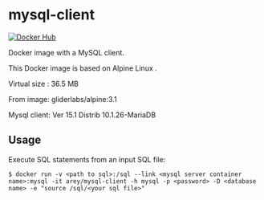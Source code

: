 # mysql-client

[![Docker Hub](https://img.shields.io/badge/docker-ready-blue.svg)](https://registry.hub.docker.com/u/arey/mysql-client/) 

Docker image with a MySQL client.

This Docker image is based on Alpine Linux .

Virtual size : 36.5 MB

From image: gliderlabs/alpine:3.1

Mysql client: Ver 15.1 Distrib 10.1.26-MariaDB

## Usage

Execute SQL statements from an input SQL file:

```
$ docker run -v <path to sql>:/sql --link <mysql server container name>:mysql -it arey/mysql-client -h mysql -p <password> -D <database name> -e "source /sql/<your sql file>"
```


